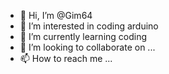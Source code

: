 - 👋 Hi, I’m @Gim64
- 👀 I’m interested in coding arduino
- 🌱 I’m currently learning coding
- 💞️ I’m looking to collaborate on ...
- 📫 How to reach me ...

<!---
Gim64/Gim64 is a ✨ special ✨ repository because its `README.md` (this file) appears on your GitHub profile.
You can click the Preview link to take a look at your changes.
--->
